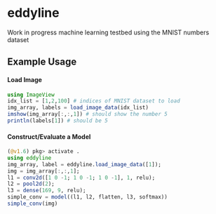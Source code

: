 # eddyline
Work in progress machine learning testbed using the MNIST numbers dataset

## Example Usage

#### Load Image
```julia
using ImageView
idx_list = [1,2,100] # indices of MNIST dataset to load
img_array, labels = load_image_data(idx_list)
imshow(img_array[:,:,1]) # should show the number 5
println(labels[1]) # should be 5
```

#### Construct/Evaluate a Model
```julia
(@v1.6) pkg> activate .
using eddyline
img_array, label = eddyline.load_image_data([1]);
img = img_array[:,:,1];
l1 = conv2d([1 0 -1; 1 0 -1; 1 0 -1], 1, relu);
l2 = pool2d(2);
l3 = dense(169, 9, relu);
simple_conv = model((l1, l2, flatten, l3, softmax))
simple_conv(img)
```


